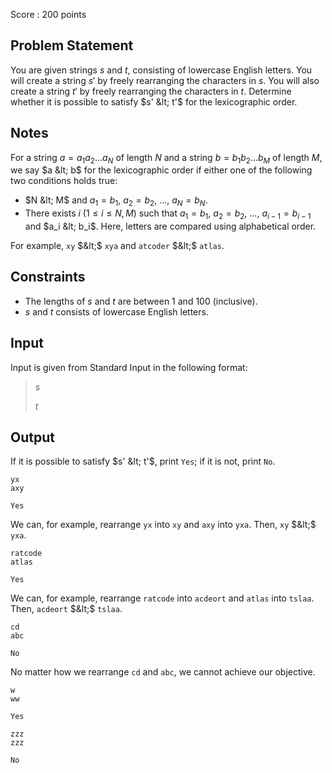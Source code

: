 Score : $200$ points

## Problem Statement

You are given strings $s$ and $t$, consisting of lowercase English letters.
You will create a string $s'$ by freely rearranging the characters in $s$.
You will also create a string $t'$ by freely rearranging the characters in $t$.
Determine whether it is possible to satisfy $s' &lt; t'$ for the lexicographic order.

## Notes

For a string $a = a_1 a_2 ... a_N$ of length $N$ and a string $b = b_1 b_2 ... b_M$ of length $M$, we say $a &lt; b$ for the lexicographic order if either one of the following two conditions holds true:

- $N &lt; M$ and $a_1 = b_1$, $a_2 = b_2$, ..., $a_N = b_N$.
- There exists $i$ ($1 \leq i \leq N, M$) such that $a_1 = b_1$, $a_2 = b_2$, ..., $a_{i - 1} = b_{i - 1}$ and $a_i &lt; b_i$. Here, letters are compared using alphabetical order.

For example, `xy` $&lt;$ `xya` and `atcoder` $&lt;$ `atlas`.

## Constraints

- The lengths of $s$ and $t$ are between $1$ and $100$ (inclusive).
- $s$ and $t$ consists of lowercase English letters.

## Input

Input is given from Standard Input in the following format:

> $s$
> 
> $t$

## Output

If it is possible to satisfy $s' &lt; t'$, print `Yes`; if it is not, print `No`.

```input1
yx
axy
```

```output1
Yes
```

We can, for example, rearrange `yx` into `xy` and `axy` into `yxa`. Then, `xy` $&lt;$ `yxa`.

```input2
ratcode
atlas
```

```output2
Yes
```

We can, for example, rearrange `ratcode` into `acdeort` and `atlas` into `tslaa`. Then, `acdeort` $&lt;$ `tslaa`.

```input3
cd
abc
```

```output3
No
```

No matter how we rearrange `cd` and `abc`, we cannot achieve our objective.

```input4
w
ww
```

```output4
Yes
```

```input5
zzz
zzz
```

```output5
No
```